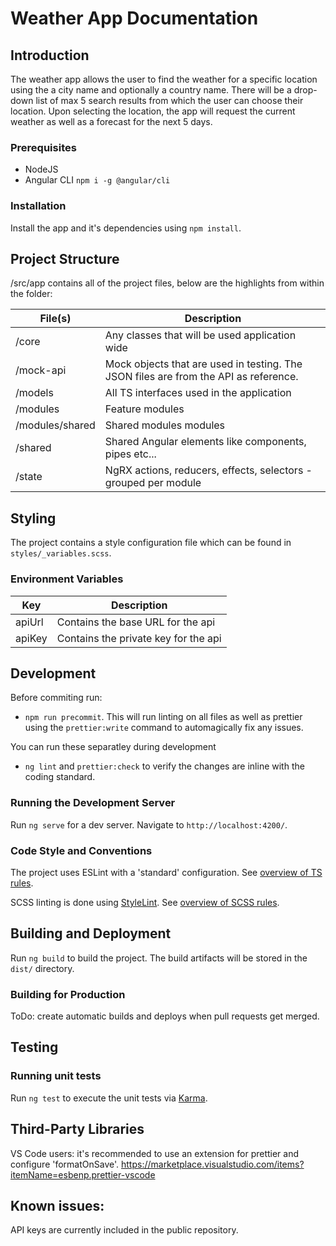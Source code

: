 # Weather App Documentation

## Introduction

The weather app allows the user to find the weather for a specific location using
the a city name and optionally a country name.
There will be a drop-down list of max 5 search results from which the user can choose their location.
Upon selecting the location, the app will request the current weather as well as a forecast for the next 5 days.

### Prerequisites

-   NodeJS
-   Angular CLI `npm i -g @angular/cli`

### Installation

Install the app and it's dependencies using `npm install`.

## Project Structure

/src/app contains all of the project files, below are the highlights from within the folder:

| File(s)         | Description                                                                          |
| --------------- | ------------------------------------------------------------------------------------ |
| /core           | Any classes that will be used application wide                                       |
| /mock-api       | Mock objects that are used in testing. The JSON files are from the API as reference. |
| /models         | All TS interfaces used in the application                                            |
| /modules        | Feature modules                                                                      |
| /modules/shared | Shared modules modules                                                               |
| /shared         | Shared Angular elements like components, pipes etc...                                |
| /state          | NgRX actions, reducers, effects, selectors - grouped per module                      |

## Styling

The project contains a style configuration file which can be found in `styles/_variables.scss`.

### Environment Variables

| Key    | Description                          |
| ------ | ------------------------------------ |
| apiUrl | Contains the base URL for the api    |
| apiKey | Contains the private key for the api |

## Development

Before commiting run:

-   `npm run precommit`. This will run linting on all files as well as prettier using the `prettier:write` command to automagically fix any issues.

You can run these separatley during development

-   `ng lint` and `prettier:check` to verify the changes are inline with the coding standard.

### Running the Development Server

Run `ng serve` for a dev server. Navigate to `http://localhost:4200/`.

### Code Style and Conventions

The project uses ESLint with a 'standard' configuration. See [overview of TS rules](https://eslint.org/docs/latest/rules/).

SCSS linting is done using [StyleLint](stylelint.io). See [overview of SCSS rules](https://stylelint.io/user-guide/rules).

## Building and Deployment

Run `ng build` to build the project. The build artifacts will be stored in the `dist/` directory.

### Building for Production

ToDo: create automatic builds and deploys when pull requests get merged.

## Testing

### Running unit tests

Run `ng test` to execute the unit tests via [Karma](https://karma-runner.github.io).

## Third-Party Libraries

VS Code users:
it's recommended to use an extension for prettier and configure 'formatOnSave'.
https://marketplace.visualstudio.com/items?itemName=esbenp.prettier-vscode

## Known issues:

API keys are currently included in the public repository.
